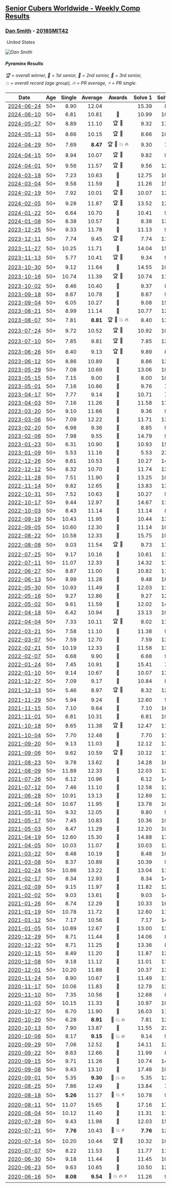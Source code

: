 <style>table {white-space: nowrap;}</style>
<link rel="stylesheet" type="text/css" href="/scw-comp/css/flags.css" />

## [Senior Cubers Worldwide - Weekly Comp Results](/scw-comp/results/)
### [Dan Smith](README.md) - [2018SMIT42](https://www.worldcubeassociation.org/persons/2018SMIT42?event=pyram)

<i class="flag flag-US" />&nbsp;United States

![Dan Smith](1678150280.jpg)

#### Pyraminx Results

<span style="white-space: nowrap;">🏆 = overall winner</span>, <span style="white-space: nowrap;">🥇 = 1st senior</span>, <span style="white-space: nowrap;">🥈 = 2nd senior</span>, <span style="white-space: nowrap;">🥉 = 3rd senior</span>, <span style="white-space: nowrap;">💥 = overall record (age group)</span>, <span style="white-space: nowrap;">🔥 = PR average</span>, <span style="white-space: nowrap;">⚡ = PR single</span>.

| Date | Age | Single | Average | Awards | Solve 1 | Solve 2 | Solve 3 | Solve 4 | Solve 5 | Video |
| :--: | :--: | --: | --: | :--: | --: | --: | --: | --: | --: | :-- |
| [2024-06-24](../../results/2024-06-24/pyram.md) | 50+ | 8.90 | 12.04 |  | 15.39 | 8.90 | 16.15 | 10.84 | 9.88 | [Desktop](https://www.facebook.com/events/1211259256891949/permalink/1214531649898043) / [Mobile](https://m.facebook.com/events/1211259256891949?view=permalink&id=1214531649898043) |
| [2024-06-10](../../results/2024-06-10/pyram.md) | 50+ | 6.81 | 10.81 | 🥈 | 10.99 | 10.25 | 6.81 | 11.18 | 12.34 | [Desktop](https://www.facebook.com/events/814120963986407/permalink/822129066518930) / [Mobile](https://m.facebook.com/events/814120963986407?view=permalink&id=822129066518930) |
| [2024-05-27](../../results/2024-05-27/pyram.md) | 50+ | 8.89 | 11.10 | 🏆 🥇 | 9.32 | 17.88 | 8.89 | 12.23 | 11.74 | [Desktop](https://www.facebook.com/events/421561340652176/permalink/427309356744041) / [Mobile](https://m.facebook.com/events/421561340652176?view=permalink&id=427309356744041) |
| [2024-05-13](../../results/2024-05-13/pyram.md) | 50+ | 8.66 | 10.15 | 🏆 🥇 | 8.66 | 10.11 | 17.10 | 8.72 | 11.63 | [Desktop](https://www.facebook.com/events/964772741968025/permalink/973360037775962) / [Mobile](https://m.facebook.com/events/964772741968025?view=permalink&id=973360037775962) |
| [2024-04-29](../../results/2024-04-29/pyram.md) | 50+ | 7.69 | **8.47** | 🏆 🥇 💥 🔥 | 9.30 | 7.69 | 8.19 | 7.93 | 11.95 | [Desktop](https://www.facebook.com/events/1658891934647799/permalink/1666229697247356) / [Mobile](https://m.facebook.com/events/1658891934647799?view=permalink&id=1666229697247356) |
| [2024-04-15](../../results/2024-04-15/pyram.md) | 50+ | 8.94 | 10.07 | 🏆 🥇 | 9.82 | 9.14 | 8.94 | 11.26 | 13.95 | [Desktop](https://www.facebook.com/events/752364543677924/permalink/757980359783009) / [Mobile](https://m.facebook.com/events/752364543677924?view=permalink&id=757980359783009) |
| [2024-04-01](../../results/2024-04-01/pyram.md) | 50+ | 9.56 | 11.57 | 🏆 🥇 | 9.56 | 12.03 | 11.68 | 16.81 | 11.01 | [Desktop](https://www.facebook.com/events/405769728858313/permalink/412380631530556) / [Mobile](https://m.facebook.com/events/405769728858313?view=permalink&id=412380631530556) |
| [2024-03-18](../../results/2024-03-18/pyram.md) | 50+ | 7.23 | 10.63 | 🥈 | 12.75 | 10.62 | 8.53 | 7.23 | 16.89 | [Desktop](https://www.facebook.com/events/424084876660275/permalink/431549552580474) / [Mobile](https://m.facebook.com/events/424084876660275?view=permalink&id=431549552580474) |
| [2024-03-04](../../results/2024-03-04/pyram.md) | 50+ | 9.58 | 11.59 | 🥈 | 11.26 | 15.13 | 9.58 | 11.36 | 12.15 | [Desktop](https://www.facebook.com/events/424128753424901/permalink/429246919579751) / [Mobile](https://m.facebook.com/events/424128753424901?view=permalink&id=429246919579751) |
| [2024-02-19](../../results/2024-02-19/pyram.md) | 50+ | 7.92 | 10.01 | 🏆 🥇 | 10.07 | 12.40 | 9.34 | 7.92 | 10.62 | [Desktop](https://www.facebook.com/events/754314473328390/permalink/759546932805144) / [Mobile](https://m.facebook.com/events/754314473328390?view=permalink&id=759546932805144) |
| [2024-02-05](../../results/2024-02-05/pyram.md) | 50+ | 9.28 | 11.87 | 🏆 🥇 | 13.52 | 12.92 | 9.28 | 12.08 | 10.62 | [Desktop](https://www.facebook.com/events/224940820608552/permalink/231426806626620) / [Mobile](https://m.facebook.com/events/224940820608552?view=permalink&id=231426806626620) |
| [2024-01-22](../../results/2024-01-22/pyram.md) | 50+ | 6.64 | 10.70 | 🥈 | 10.41 | 9.74 | 11.96 | 6.64 | 11.96 | [Desktop](https://www.facebook.com/events/919142036315696/permalink/926022958960937) / [Mobile](https://m.facebook.com/events/919142036315696?view=permalink&id=926022958960937) |
| [2024-01-08](../../results/2024-01-08/pyram.md) | 50+ | 8.38 | 10.57 | 🥈 | 8.38 | 13.26 | 9.21 | 9.23 | 19.91 | [Desktop](https://www.facebook.com/events/400079779140864/permalink/407095038439338) / [Mobile](https://m.facebook.com/events/400079779140864?view=permalink&id=407095038439338) |
| [2023-12-25](../../results/2023-12-25/pyram.md) | 50+ | 9.33 | 11.78 | 🥈 | 11.13 | 9.33 | 9.56 | 15.76 | 14.65 | [Desktop](https://www.facebook.com/events/737938394503175/permalink/744659417164406) / [Mobile](https://m.facebook.com/events/737938394503175?view=permalink&id=744659417164406) |
| [2023-12-11](../../results/2023-12-11/pyram.md) | 50+ | 7.74 | 9.45 | 🏆 🥇 | 7.74 | 11.73 | 9.21 | 9.45 | 9.68 | [Desktop](https://www.facebook.com/events/256225627472117/permalink/263780626716617) / [Mobile](https://m.facebook.com/events/256225627472117?view=permalink&id=263780626716617) |
| [2023-11-27](../../results/2023-11-27/pyram.md) | 50+ | 10.25 | 11.71 | 🥈 | 14.04 | 15.45 | 10.25 | 10.52 | 10.56 | [Desktop](https://www.facebook.com/events/872715707643227/permalink/879631953618269) / [Mobile](https://m.facebook.com/events/872715707643227?view=permalink&id=879631953618269) |
| [2023-11-13](../../results/2023-11-13/pyram.md) | 50+ | 5.77 | 10.41 | 🏆 🥇 | 9.34 | 9.48 | 12.40 | 14.26 | 5.77 | [Desktop](https://www.facebook.com/events/1003569957614479/permalink/1010598233578318) / [Mobile](https://m.facebook.com/events/1003569957614479?view=permalink&id=1010598233578318) |
| [2023-10-30](../../results/2023-10-30/pyram.md) | 50+ | 9.12 | 11.64 | 🥈 | 14.55 | 10.22 | 11.11 | 13.59 | 9.12 | [Desktop](https://www.facebook.com/events/690958203130039/permalink/695931902632669) / [Mobile](https://m.facebook.com/events/690958203130039?view=permalink&id=695931902632669) |
| [2023-10-16](../../results/2023-10-16/pyram.md) | 50+ | 10.74 | 11.39 | 🏆 🥇 | 10.74 | 11.99 | 11.02 | 12.76 | 11.17 | [Desktop](https://www.facebook.com/events/1393317244902153/permalink/1401183040782240) / [Mobile](https://m.facebook.com/events/1393317244902153?view=permalink&id=1401183040782240) |
| [2023-10-02](../../results/2023-10-02/pyram.md) | 50+ | 8.46 | 10.40 | 🥈 | 9.37 | 8.73 | 13.09 | 8.46 | 15.74 | [Desktop](https://www.facebook.com/events/1174919303425786/permalink/1180842886166761) / [Mobile](https://m.facebook.com/events/1174919303425786?view=permalink&id=1180842886166761) |
| [2023-09-18](../../results/2023-09-18/pyram.md) | 50+ | 8.67 | 10.78 | 🥈 | 8.67 | 9.56 | 12.39 | 14.90 | 10.38 | [Desktop](https://www.facebook.com/events/1513433686174189/permalink/1521014138749477) / [Mobile](https://m.facebook.com/events/1513433686174189?view=permalink&id=1521014138749477) |
| [2023-09-04](../../results/2023-09-04/pyram.md) | 50+ | 6.05 | 10.27 | 🥈 | 9.08 | 15.34 | 11.62 | 10.12 | 6.05 | [Desktop](https://www.facebook.com/events/2641073766048109/permalink/2651094098379409) / [Mobile](https://m.facebook.com/events/2641073766048109?view=permalink&id=2651094098379409) |
| [2023-08-21](../../results/2023-08-21/pyram.md) | 50+ | 8.99 | 11.14 | 🥈 | 10.77 | 12.02 | 8.99 | 15.11 | 10.64 | [Desktop](https://www.facebook.com/events/1221531751824966/permalink/1227474874563987) / [Mobile](https://m.facebook.com/events/1221531751824966?view=permalink&id=1227474874563987) |
| [2023-08-07](../../results/2023-08-07/pyram.md) | 50+ | 7.81 | **8.81** | 🏆 🥇 💥 🔥 | 8.40 | 13.73 | 7.81 | 9.63 | 8.39 | [Desktop](https://www.facebook.com/events/666756165039562/permalink/672531037795408) / [Mobile](https://m.facebook.com/events/666756165039562?view=permalink&id=672531037795408) |
| [2023-07-24](../../results/2023-07-24/pyram.md) | 50+ | 9.72 | 10.52 | 🏆 🥇 | 10.92 | 10.18 | 9.72 | 11.59 | 10.45 | [Desktop](https://www.facebook.com/events/806030584473421/permalink/810636054012874) / [Mobile](https://m.facebook.com/events/806030584473421?view=permalink&id=810636054012874) |
| [2023-07-10](../../results/2023-07-10/pyram.md) | 50+ | 7.85 | 9.81 | 🏆 🥇 | 7.85 | 12.64 | 9.16 | 10.57 | 9.71 | [Desktop](https://www.facebook.com/events/290406996735190/permalink/295277536248136) / [Mobile](https://m.facebook.com/events/290406996735190?view=permalink&id=295277536248136) |
| [2023-06-26](../../results/2023-06-26/pyram.md) | 50+ | 8.40 | 9.13 | 🏆 🥇 | 9.89 | 8.96 | 8.40 | 9.75 | 8.67 | [Desktop](https://www.facebook.com/events/310574547970581/permalink/318634790497890) / [Mobile](https://m.facebook.com/events/310574547970581?view=permalink&id=318634790497890) |
| [2023-06-12](../../results/2023-06-12/pyram.md) | 50+ | 8.86 | 10.89 | 🥈 | 8.86 | 13.99 | 9.84 | 10.74 | 12.09 | [Desktop](https://www.facebook.com/events/252304080823510/permalink/260273926693192) / [Mobile](https://m.facebook.com/events/252304080823510?view=permalink&id=260273926693192) |
| [2023-05-29](../../results/2023-05-29/pyram.md) | 50+ | 7.08 | 10.69 | 🥇 | 13.06 | 10.05 | 7.08 | 8.95 | 14.91 | [Desktop](https://www.facebook.com/events/3552780501633678/permalink/3562219254023136) / [Mobile](https://m.facebook.com/events/3552780501633678?view=permalink&id=3562219254023136) |
| [2023-05-15](../../results/2023-05-15/pyram.md) | 50+ | 7.15 | 9.00 | 🥇 | 8.00 | 10.59 | 7.15 | 8.42 | 14.08 | [Desktop](https://www.facebook.com/events/128088546941599/permalink/137205386029915) / [Mobile](https://m.facebook.com/events/128088546941599?view=permalink&id=137205386029915) |
| [2023-05-01](../../results/2023-05-01/pyram.md) | 50+ | 7.16 | 10.86 | 🥇 | 9.76 | 7.16 | 11.14 | 12.81 | 11.69 | [Desktop](https://www.facebook.com/events/1407988503335303/permalink/1416296525837834) / [Mobile](https://m.facebook.com/events/1407988503335303?view=permalink&id=1416296525837834) |
| [2023-04-17](../../results/2023-04-17/pyram.md) | 50+ | 7.77 | 9.14 | 🥇 | 10.71 | 7.77 | 13.96 | 8.46 | 8.25 | [Desktop](https://www.facebook.com/events/238970528738328/permalink/242922858343095) / [Mobile](https://m.facebook.com/events/238970528738328?view=permalink&id=242922858343095) |
| [2023-04-03](../../results/2023-04-03/pyram.md) | 50+ | 7.16 | 11.26 | 🥇 | 11.58 | 11.23 | 14.20 | 7.16 | 10.96 | [Desktop](https://www.facebook.com/events/610841793891609/permalink/616013160041139) / [Mobile](https://m.facebook.com/events/610841793891609?view=permalink&id=616013160041139) |
| [2023-03-20](../../results/2023-03-20/pyram.md) | 50+ | 9.10 | 11.66 | 🥇 | 9.36 | 9.10 | 13.41 | 15.48 | 12.22 | [Desktop](https://www.facebook.com/events/171663595723883/permalink/178184285071814) / [Mobile](https://m.facebook.com/events/171663595723883?view=permalink&id=178184285071814) |
| [2023-03-06](../../results/2023-03-06/pyram.md) | 50+ | 7.09 | 12.22 | 🥈 | 11.71 | 13.44 | 7.09 | 11.50 | 14.90 | [Desktop](https://www.facebook.com/events/520428456921801/permalink/524769339821046) / [Mobile](https://m.facebook.com/events/520428456921801?view=permalink&id=524769339821046) |
| [2023-02-20](../../results/2023-02-20/pyram.md) | 50+ | 6.98 | 9.36 | 🥇 | 8.85 | 9.82 | 6.98 | 9.40 | 12.68 | [Desktop](https://www.facebook.com/events/902902514362571/permalink/908352823817540) / [Mobile](https://m.facebook.com/events/902902514362571?view=permalink&id=908352823817540) |
| [2023-02-06](../../results/2023-02-06/pyram.md) | 50+ | 7.98 | 9.55 | 🥇 | 14.79 | 9.64 | 9.36 | 9.66 | 7.98 | [Desktop](https://www.facebook.com/events/727168602388677/permalink/734152701690267) / [Mobile](https://m.facebook.com/events/727168602388677?view=permalink&id=734152701690267) |
| [2023-01-23](../../results/2023-01-23/pyram.md) | 50+ | 6.31 | 10.90 | 🥈 | 10.93 | 15.68 | 10.99 | 10.77 | 6.31 | [Desktop](https://www.facebook.com/events/1297068784473295/permalink/1305711786942328) / [Mobile](https://m.facebook.com/events/1297068784473295?view=permalink&id=1305711786942328) |
| [2023-01-09](../../results/2023-01-09/pyram.md) | 50+ | 5.53 | 11.16 | 🥇 | 5.53 | 23.52 | 9.88 | 12.00 | 11.61 | [Desktop](https://www.facebook.com/events/3345232965716031/permalink/3350253561880638) / [Mobile](https://m.facebook.com/events/3345232965716031?view=permalink&id=3350253561880638) |
| [2022-12-26](../../results/2022-12-26/pyram.md) | 50+ | 8.61 | 10.53 | 🥇 | 10.27 | 14.13 | 10.82 | 10.50 | 8.61 | [Desktop](https://www.facebook.com/events/1093949927944727/permalink/1101977133808673) / [Mobile](https://m.facebook.com/events/1093949927944727?view=permalink&id=1101977133808673) |
| [2022-12-12](../../results/2022-12-12/pyram.md) | 50+ | 8.32 | 10.70 | 🥇 | 11.74 | 12.06 | 8.85 | 11.51 | 8.32 | [Desktop](https://www.facebook.com/events/663641112081341/permalink/674151917696927) / [Mobile](https://m.facebook.com/events/663641112081341?view=permalink&id=674151917696927) |
| [2022-11-28](../../results/2022-11-28/pyram.md) | 50+ | 7.51 | 11.90 | 🥇 | 13.25 | 10.96 | 12.85 | 11.89 | 7.51 | [Desktop](https://www.facebook.com/events/1804728823229042/permalink/1815547062147218) / [Mobile](https://m.facebook.com/events/1804728823229042?view=permalink&id=1815547062147218) |
| [2022-11-14](../../results/2022-11-14/pyram.md) | 50+ | 9.82 | 12.65 | 🥇 | 13.83 | 13.07 | 9.82 | 14.74 | 11.04 | [Desktop](https://www.facebook.com/events/843784600089254/permalink/862140251587022) / [Mobile](https://m.facebook.com/events/843784600089254?view=permalink&id=862140251587022) |
| [2022-10-31](../../results/2022-10-31/pyram.md) | 50+ | 7.52 | 10.63 | 🥇 | 10.27 | 9.93 | 11.68 | 7.52 | 17.44 | [Desktop](https://www.facebook.com/events/843784600089254/permalink/847280416406339) / [Mobile](https://m.facebook.com/events/843784600089254?view=permalink&id=847280416406339) |
| [2022-10-17](../../results/2022-10-17/pyram.md) | 50+ | 9.44 | 12.97 | 🥈 | 14.67 | 11.44 | 14.15 | 9.44 | 13.32 | [Desktop](https://www.facebook.com/events/1085515762098391/permalink/1093759391274028) / [Mobile](https://m.facebook.com/events/1085515762098391?view=permalink&id=1093759391274028) |
| [2022-10-03](../../results/2022-10-03/pyram.md) | 50+ | 8.43 | 11.14 | 🥇 | 11.14 | 8.43 | 14.98 | 9.85 | 12.44 | [Desktop](https://www.facebook.com/events/622543946125717/permalink/643725344007577) / [Mobile](https://m.facebook.com/events/622543946125717?view=permalink&id=643725344007577) |
| [2022-09-19](../../results/2022-09-19/pyram.md) | 50+ | 10.43 | 11.95 | 🥇 | 10.44 | 13.59 | 13.50 | 10.43 | 11.91 | [Desktop](https://www.facebook.com/events/622543946125717/permalink/627750292271749) / [Mobile](https://m.facebook.com/events/622543946125717?view=permalink&id=627750292271749) |
| [2022-09-05](../../results/2022-09-05/pyram.md) | 50+ | 10.60 | 12.30 | 🥇 | 11.14 | 10.60 | 15.28 | 11.99 | 13.77 | [Desktop](https://www.facebook.com/events/476554570981315/permalink/486939189942853) / [Mobile](https://m.facebook.com/events/476554570981315?view=permalink&id=486939189942853) |
| [2022-08-22](../../results/2022-08-22/pyram.md) | 50+ | 10.58 | 12.33 | 🥇 | 15.75 | 10.58 | 12.76 | 12.48 | 11.74 | [Desktop](https://www.facebook.com/events/476554570981315/permalink/483445146958924) / [Mobile](https://m.facebook.com/events/476554570981315?view=permalink&id=483445146958924) |
| [2022-08-08](../../results/2022-08-08/pyram.md) | 50+ | 9.03 | 11.54 | 🏆 🥇 | 9.73 | 17.99 | 12.09 | 9.03 | 12.80 | [Desktop](https://www.facebook.com/events/1202320373645710/permalink/1204543590090055) / [Mobile](https://m.facebook.com/events/1202320373645710?view=permalink&id=1204543590090055) |
| [2022-07-25](../../results/2022-07-25/pyram.md) | 50+ | 9.17 | 10.16 | 🥇 | 10.61 | 11.05 | 9.73 | 10.15 | 9.17 | [Desktop](https://www.facebook.com/events/587016656266234/permalink/594322492202317) / [Mobile](https://m.facebook.com/events/587016656266234?view=permalink&id=594322492202317) |
| [2022-07-11](../../results/2022-07-11/pyram.md) | 50+ | 11.07 | 12.33 | 🥈 | 14.32 | 11.07 | 13.37 | 11.31 | 12.31 | [Desktop](https://www.facebook.com/events/1077792383124606/permalink/1086758255561352) / [Mobile](https://m.facebook.com/events/1077792383124606?view=permalink&id=1086758255561352) |
| [2022-06-27](../../results/2022-06-27/pyram.md) | 50+ | 8.87 | 11.00 | 🥇 | 10.82 | 11.12 | 21.96 | 11.06 | 8.87 | [Desktop](https://www.facebook.com/events/3239186643032731/permalink/3249715401979855) / [Mobile](https://m.facebook.com/events/3239186643032731?view=permalink&id=3249715401979855) |
| [2022-06-13](../../results/2022-06-13/pyram.md) | 50+ | 8.99 | 11.28 | 🥇 | 9.48 | 18.83 | 12.84 | 8.99 | 11.51 | [Desktop](https://www.facebook.com/events/1002774037090769/permalink/1010075526360620) / [Mobile](https://m.facebook.com/events/1002774037090769?view=permalink&id=1010075526360620) |
| [2022-05-30](../../results/2022-05-30/pyram.md) | 50+ | 10.93 | 11.49 | 🥇 | 12.03 | 11.02 | 10.93 | 11.41 | 15.09 | [Desktop](https://www.facebook.com/events/484172023479011/permalink/492589625970584) / [Mobile](https://m.facebook.com/events/484172023479011?view=permalink&id=492589625970584) |
| [2022-05-16](../../results/2022-05-16/pyram.md) | 50+ | 9.27 | 12.86 | 🥇 | 9.27 | 12.85 | 12.29 | 22.73 | 13.43 | [Desktop](https://www.facebook.com/events/1452905775152133/permalink/1462546574188053) / [Mobile](https://m.facebook.com/events/1452905775152133?view=permalink&id=1462546574188053) |
| [2022-05-02](../../results/2022-05-02/pyram.md) | 50+ | 9.61 | 11.59 | 🥉 | 12.02 | 14.37 | 9.61 | 11.15 | 11.61 | [Desktop](https://www.facebook.com/events/3199116787026413/permalink/3208719639399461) / [Mobile](https://m.facebook.com/events/3199116787026413?view=permalink&id=3208719639399461) |
| [2022-04-18](../../results/2022-04-18/pyram.md) | 50+ | 6.42 | 10.94 | 🥈 | 13.13 | 10.47 | 15.88 | 9.22 | 6.42 | [Desktop](https://www.facebook.com/events/566110581332467/permalink/570053347604857) / [Mobile](https://m.facebook.com/events/566110581332467?view=permalink&id=570053347604857) |
| [2022-04-04](../../results/2022-04-04/pyram.md) | 50+ | 7.33 | 10.11 | 🏆 🥇 | 8.02 | 11.09 | 7.33 | 12.28 | 11.21 | [Desktop](https://www.facebook.com/events/1171138513621623/permalink/1179496442785830) / [Mobile](https://m.facebook.com/events/1171138513621623?view=permalink&id=1179496442785830) |
| [2022-03-21](../../results/2022-03-21/pyram.md) | 50+ | 7.58 | 11.10 | 🥈 | 11.38 | 9.77 | 16.32 | 7.58 | 12.15 | [Desktop](https://www.facebook.com/events/525463282272711/permalink/534504681368571) / [Mobile](https://m.facebook.com/events/525463282272711?view=permalink&id=534504681368571) |
| [2022-03-07](../../results/2022-03-07/pyram.md) | 50+ | 7.59 | 12.70 | 🥈 | 7.59 | 13.80 | 15.72 | 8.58 | 17.32 | [Desktop](https://www.facebook.com/events/492851219083428/permalink/501684788200071) / [Mobile](https://m.facebook.com/events/492851219083428?view=permalink&id=501684788200071) |
| [2022-02-21](../../results/2022-02-21/pyram.md) | 50+ | 10.19 | 12.33 | 🥈 | 11.58 | 13.19 | 17.34 | 12.21 | 10.19 | [Desktop](https://www.facebook.com/events/283377510532834/permalink/291635089707076) / [Mobile](https://m.facebook.com/events/283377510532834?view=permalink&id=291635089707076) |
| [2022-02-07](../../results/2022-02-07/pyram.md) | 50+ | 6.68 | 9.90 | 🥇 | 6.68 | 9.04 | 12.10 | 10.12 | 10.53 | [Desktop](https://www.facebook.com/events/245500131085725/permalink/254496173519454) / [Mobile](https://m.facebook.com/events/245500131085725?view=permalink&id=254496173519454) |
| [2022-01-24](../../results/2022-01-24/pyram.md) | 50+ | 7.45 | 10.91 | 🥇 | 15.41 | 7.45 | 11.12 | 12.87 | 8.75 | [Desktop](https://www.facebook.com/events/317247483509647/permalink/321042186463510) / [Mobile](https://m.facebook.com/events/317247483509647?view=permalink&id=321042186463510) |
| [2022-01-10](../../results/2022-01-10/pyram.md) | 50+ | 9.14 | 10.67 | 🥇 | 10.07 | 13.76 | 9.92 | 12.02 | 9.14 | [Desktop](https://www.facebook.com/events/1071902263370982/permalink/1079911655903376) / [Mobile](https://m.facebook.com/events/1071902263370982?view=permalink&id=1079911655903376) |
| [2021-12-27](../../results/2021-12-27/pyram.md) | 50+ | 7.09 | 9.17 | 🥇 | 10.84 | 8.49 | 14.71 | 7.09 | 8.18 | [Desktop](https://www.facebook.com/events/1083505512394794/permalink/1091937878218224) / [Mobile](https://m.facebook.com/events/1083505512394794?view=permalink&id=1091937878218224) |
| [2021-12-13](../../results/2021-12-13/pyram.md) | 50+ | 5.46 | 8.97 | 🏆 🥇 | 8.32 | 12.94 | 10.73 | 7.85 | 5.46 | [Desktop](https://www.facebook.com/events/630404078099901/permalink/634510847689224) / [Mobile](https://m.facebook.com/events/630404078099901?view=permalink&id=634510847689224) |
| [2021-11-29](../../results/2021-11-29/pyram.md) | 50+ | 5.94 | 9.24 | 🥇 | 12.60 | 5.94 | 9.18 | 8.57 | 9.96 | [Desktop](https://www.facebook.com/events/1226219924873960/permalink/1235123687316917) / [Mobile](https://m.facebook.com/events/1226219924873960?view=permalink&id=1235123687316917) |
| [2021-11-15](../../results/2021-11-15/pyram.md) | 50+ | 7.10 | 9.64 | 🥇 | 7.10 | 16.56 | 8.61 | 10.27 | 10.04 | [Desktop](https://www.facebook.com/events/914365772539993/permalink/921515558491681) / [Mobile](https://m.facebook.com/events/914365772539993?view=permalink&id=921515558491681) |
| [2021-11-01](../../results/2021-11-01/pyram.md) | 50+ | 6.81 | 10.31 | 🥇 | 6.81 | 10.38 | 11.88 | 12.33 | 8.68 | [Desktop](https://www.facebook.com/events/337902458133818/permalink/346776587246405) / [Mobile](https://m.facebook.com/events/337902458133818?view=permalink&id=346776587246405) |
| [2021-10-18](../../results/2021-10-18/pyram.md) | 50+ | 8.65 | 11.38 | 🏆 🥇 | 12.47 | 11.01 | 10.67 | 13.54 | 8.65 | [Desktop](https://www.facebook.com/events/625257752191369/permalink/633695021347642) / [Mobile](https://m.facebook.com/events/625257752191369?view=permalink&id=633695021347642) |
| [2021-10-04](../../results/2021-10-04/pyram.md) | 50+ | 7.70 | 12.48 | 🥈 | 7.70 | 11.79 | 12.77 | 12.88 | 14.40 | [Desktop](https://www.facebook.com/events/1205858816603137/permalink/1215165812339104) / [Mobile](https://m.facebook.com/events/1205858816603137?view=permalink&id=1215165812339104) |
| [2021-09-20](../../results/2021-09-20/pyram.md) | 50+ | 9.13 | 11.03 | 🥇 | 12.12 | 13.16 | 11.62 | 9.35 | 9.13 | [Desktop](https://www.facebook.com/events/374286267681717/permalink/381546660289011) / [Mobile](https://m.facebook.com/events/374286267681717?view=permalink&id=381546660289011) |
| [2021-09-06](../../results/2021-09-06/pyram.md) | 50+ | 9.62 | 10.59 | 🏆 🥇 | 10.12 | 11.24 | 13.39 | 9.62 | 10.42 | [Desktop](https://www.facebook.com/events/369922348122346/permalink/379443227170258) / [Mobile](https://m.facebook.com/events/369922348122346?view=permalink&id=379443227170258) |
| [2021-08-23](../../results/2021-08-23/pyram.md) | 50+ | 9.78 | 13.62 | 🥈 | 14.28 | 16.47 | 14.73 | 11.84 | 9.78 | [Desktop](https://www.facebook.com/events/540950593849891/permalink/550095086268775) / [Mobile](https://m.facebook.com/events/540950593849891?view=permalink&id=550095086268775) |
| [2021-08-09](../../results/2021-08-09/pyram.md) | 50+ | 11.88 | 12.33 | 🥈 | 12.03 | 12.07 | 11.88 | 13.05 | 12.90 | [Desktop](https://www.facebook.com/events/342027504219422/permalink/350565823365590) / [Mobile](https://m.facebook.com/events/342027504219422?view=permalink&id=350565823365590) |
| [2021-07-26](../../results/2021-07-26/pyram.md) | 50+ | 6.12 | 10.96 | 🥈 | 6.12 | 14.29 | 9.51 | 14.36 | 9.09 | [Desktop](https://www.facebook.com/events/5895704557137692/permalink/5965845043456976) / [Mobile](https://m.facebook.com/events/5895704557137692?view=permalink&id=5965845043456976) |
| [2021-07-12](../../results/2021-07-12/pyram.md) | 50+ | 7.46 | 11.10 | 🥈 | 12.58 | 12.12 | 10.57 | 7.46 | 10.60 | [Desktop](https://www.facebook.com/events/853178815336395/permalink/861836111137332) / [Mobile](https://m.facebook.com/events/853178815336395?view=permalink&id=861836111137332) |
| [2021-06-28](../../results/2021-06-28/pyram.md) | 50+ | 10.91 | 13.13 | 🥈 | 12.89 | 12.26 | 10.91 | 14.25 | 18.24 | [Desktop](https://www.facebook.com/events/2032757193542617/permalink/2043750595776610) / [Mobile](https://m.facebook.com/events/2032757193542617?view=permalink&id=2043750595776610) |
| [2021-06-14](../../results/2021-06-14/pyram.md) | 50+ | 10.67 | 11.95 | 🥈 | 13.78 | 10.67 | 15.61 | 10.70 | 11.36 | [Desktop](https://www.facebook.com/events/154757253369245/permalink/164749325703371) / [Mobile](https://m.facebook.com/events/154757253369245?view=permalink&id=164749325703371) |
| [2021-05-31](../../results/2021-05-31/pyram.md) | 50+ | 9.32 | 12.05 | 🥈 | 9.80 | 9.32 | 11.91 | 14.44 | 30.96 | [Desktop](https://www.facebook.com/events/4232725036784843/permalink/4272127649511248) / [Mobile](https://m.facebook.com/events/4232725036784843?view=permalink&id=4272127649511248) |
| [2021-05-17](../../results/2021-05-17/pyram.md) | 50+ | 7.45 | 10.83 | 🥈 | 10.36 | 10.85 | 7.45 | 11.68 | 11.29 | [Desktop](https://www.facebook.com/events/200054195285035/permalink/208463651110756) / [Mobile](https://m.facebook.com/events/200054195285035?view=permalink&id=208463651110756) |
| [2021-05-03](../../results/2021-05-03/pyram.md) | 50+ | 8.47 | 11.29 | 🥈 | 12.20 | 10.47 | 8.47 | 14.09 | 11.21 | [Desktop](https://www.facebook.com/events/1091923434665777/permalink/1100699580454829) / [Mobile](https://m.facebook.com/events/1091923434665777?view=permalink&id=1100699580454829) |
| [2021-04-19](../../results/2021-04-19/pyram.md) | 50+ | 12.60 | 15.30 | 🥉 | 14.88 | 17.17 | 12.60 | 18.87 | 13.85 | [Desktop](https://www.facebook.com/events/455121419077355/permalink/462998088289688) / [Mobile](https://m.facebook.com/events/455121419077355?view=permalink&id=462998088289688) |
| [2021-04-05](../../results/2021-04-05/pyram.md) | 50+ | 10.03 | 11.07 | 🥇 | 10.03 | 12.09 | 11.05 | 13.52 | 10.08 | [Desktop](https://www.facebook.com/events/469300370885865/permalink/476831766799392) / [Mobile](https://m.facebook.com/events/469300370885865?view=permalink&id=476831766799392) |
| [2021-03-22](../../results/2021-03-22/pyram.md) | 50+ | 8.48 | 10.19 | 🥇 | 8.48 | 10.96 | 10.54 | 13.32 | 9.07 | [Desktop](https://www.facebook.com/events/893368394782856/permalink/901971367255892) / [Mobile](https://m.facebook.com/events/893368394782856?view=permalink&id=901971367255892) |
| [2021-03-08](../../results/2021-03-08/pyram.md) | 50+ | 8.37 | 10.89 | 🥈 | 10.39 | 9.85 | 19.22 | 8.37 | 12.42 | [Desktop](https://www.facebook.com/events/430030294875923/permalink/437450004133952) / [Mobile](https://m.facebook.com/events/430030294875923?view=permalink&id=437450004133952) |
| [2021-02-24](../../results/2021-02-24/pyram.md) | 50+ | 10.86 | 13.22 | 🥈 | 13.04 | 11.62 | 15.00 | 16.15 | 10.86 | [Desktop](https://www.facebook.com/events/699856724029067/permalink/706336973381042) / [Mobile](https://m.facebook.com/events/699856724029067?view=permalink&id=706336973381042) |
| [2021-02-17](../../results/2021-02-17/pyram.md) | 50+ | 8.34 | 12.93 | 🥉 | 8.34 | 14.00 | 14.76 | 12.01 | 12.78 | [Desktop](https://www.facebook.com/events/1168738433581570/permalink/1172013676587379) / [Mobile](https://m.facebook.com/events/1168738433581570?view=permalink&id=1172013676587379) |
| [2021-02-09](../../results/2021-02-09/pyram.md) | 50+ | 9.15 | 11.97 | 🥈 | 11.82 | 12.36 | 9.15 | 12.82 | 11.73 | [Desktop](https://www.facebook.com/events/466529388059949/permalink/470507290995492) / [Mobile](https://m.facebook.com/events/466529388059949?view=permalink&id=470507290995492) |
| [2021-02-02](../../results/2021-02-02/pyram.md) | 50+ | 9.03 | 13.61 | 🥉 | 9.03 | 14.67 | 14.21 | 11.94 | 17.68 | [Desktop](https://www.facebook.com/events/706077650319450/permalink/709265663333982) / [Mobile](https://m.facebook.com/events/706077650319450?view=permalink&id=709265663333982) |
| [2021-01-26](../../results/2021-01-26/pyram.md) | 50+ | 8.74 | 12.29 | 🥈 | 10.33 | 16.64 | 12.88 | 13.66 | 8.74 | [Desktop](https://www.facebook.com/events/1092517657841225/permalink/1096397324119925) / [Mobile](https://m.facebook.com/events/1092517657841225?view=permalink&id=1096397324119925) |
| [2021-01-19](../../results/2021-01-19/pyram.md) | 50+ | 10.78 | 11.72 | 🥈 | 12.60 | 11.73 | 10.78 | 10.84 | 18.26 | [Desktop](https://www.facebook.com/events/4019154624783622/permalink/4034197993279285) / [Mobile](https://m.facebook.com/events/4019154624783622?view=permalink&id=4034197993279285) |
| [2021-01-12](../../results/2021-01-12/pyram.md) | 50+ | 7.17 | 10.56 | 🥈 | 7.17 | 14.23 | 10.85 | 8.56 | 12.26 | [Desktop](https://www.facebook.com/events/769013407298654/permalink/772707653595896) / [Mobile](https://m.facebook.com/events/769013407298654?view=permalink&id=772707653595896) |
| [2021-01-05](../../results/2021-01-05/pyram.md) | 50+ | 10.89 | 12.67 | 🥈 | 13.00 | 13.36 | 11.96 | 10.89 | 13.05 | [Desktop](https://www.facebook.com/events/430051568136756/permalink/434390421036204) / [Mobile](https://m.facebook.com/events/430051568136756?view=permalink&id=434390421036204) |
| [2020-12-29](../../results/2020-12-29/pyram.md) | 50+ | 8.71 | 11.44 | 🥈 | 14.06 | 8.71 | 18.14 | 10.11 | 10.16 | [Desktop](https://www.facebook.com/events/386974942389757/permalink/389954205425164) / [Mobile](https://m.facebook.com/events/386974942389757?view=permalink&id=389954205425164) |
| [2020-12-22](../../results/2020-12-22/pyram.md) | 50+ | 8.71 | 11.25 | 🥈 | 13.36 | 8.71 | 10.46 | 14.02 | 9.92 | [Desktop](https://www.facebook.com/events/758481858355136/permalink/762665831270072) / [Mobile](https://m.facebook.com/events/758481858355136?view=permalink&id=762665831270072) |
| [2020-12-15](../../results/2020-12-15/pyram.md) | 50+ | 8.49 | 11.20 | 🥈 | 11.87 | 12.03 | 8.49 | 15.58 | 9.71 | [Desktop](https://www.facebook.com/events/440319056977468/permalink/444136416595732) / [Mobile](https://m.facebook.com/events/440319056977468?view=permalink&id=444136416595732) |
| [2020-12-08](../../results/2020-12-08/pyram.md) | 50+ | 9.18 | 11.12 | 🥈 | 11.01 | 11.08 | 9.18 | 11.28 | 15.09 | [Desktop](https://www.facebook.com/events/728219131442079/permalink/732501551013837) / [Mobile](https://m.facebook.com/events/728219131442079?view=permalink&id=732501551013837) |
| [2020-12-01](../../results/2020-12-01/pyram.md) | 50+ | 10.20 | 11.88 | 🥈 | 10.37 | 13.96 | 10.20 | 12.63 | 12.65 | [Desktop](https://www.facebook.com/events/714027339539738/permalink/718281479114324) / [Mobile](https://m.facebook.com/events/714027339539738?view=permalink&id=718281479114324) |
| [2020-11-24](../../results/2020-11-24/pyram.md) | 50+ | 8.90 | 10.67 | 🥈 | 11.49 | 11.48 | 8.90 | 9.03 | 14.28 | [Desktop](https://www.facebook.com/events/422848532078775/permalink/427033938326901) / [Mobile](https://m.facebook.com/events/422848532078775?view=permalink&id=427033938326901) |
| [2020-11-17](../../results/2020-11-17/pyram.md) | 50+ | 10.06 | 11.83 | 🥈 | 12.78 | 12.00 | 14.81 | 10.06 | 10.71 | [Desktop](https://www.facebook.com/events/2044447579025647/permalink/2050561435080928) / [Mobile](https://m.facebook.com/events/2044447579025647?view=permalink&id=2050561435080928) |
| [2020-11-10](../../results/2020-11-10/pyram.md) | 50+ | 7.35 | 10.56 | 🥈 | 12.68 | 8.47 | 7.35 | 11.65 | 11.57 | [Desktop](https://www.facebook.com/events/758374458225984/permalink/763972280999535) / [Mobile](https://m.facebook.com/events/758374458225984?view=permalink&id=763972280999535) |
| [2020-11-03](../../results/2020-11-03/pyram.md) | 50+ | 10.15 | 11.33 | 🥈 | 10.97 | 10.15 | 12.07 | 11.87 | 11.15 | [Desktop](https://www.facebook.com/events/406412140373592/permalink/411945116486961) / [Mobile](https://m.facebook.com/events/406412140373592?view=permalink&id=411945116486961) |
| [2020-10-27](../../results/2020-10-27/pyram.md) | 50+ | 6.70 | 11.90 | 🥈 | 16.03 | 11.95 | 13.34 | 10.40 | 6.70 | [Desktop](https://www.facebook.com/events/3728096903891317/permalink/3748086008559073) / [Mobile](https://m.facebook.com/events/3728096903891317?view=permalink&id=3748086008559073) |
| [2020-10-20](../../results/2020-10-20/pyram.md) | 50+ | 6.28 | **8.91** | 🥈 💥 🔥 | 7.81 | 12.53 | 6.28 | 9.18 | 9.73 | [Desktop](https://www.facebook.com/events/3475733505840328/permalink/3494636780616667) / [Mobile](https://m.facebook.com/events/3475733505840328?view=permalink&id=3494636780616667) |
| [2020-10-13](../../results/2020-10-13/pyram.md) | 50+ | 7.90 | 13.87 | 🥈 | 11.55 | 22.93 | 9.75 | 7.90 | 20.31 | [Desktop](https://www.facebook.com/events/718285385437639/permalink/722791974986980) / [Mobile](https://m.facebook.com/events/718285385437639?view=permalink&id=722791974986980) |
| [2020-10-06](../../results/2020-10-06/pyram.md) | 50+ | 8.17 | **9.15** | 🥈 💥 🔥 | 9.14 | 9.52 | 8.79 | 12.44 | 8.17 | [Desktop](https://www.facebook.com/events/365989921479949/permalink/371466237598984) / [Mobile](https://m.facebook.com/events/365989921479949?view=permalink&id=371466237598984) |
| [2020-09-29](../../results/2020-09-29/pyram.md) | 50+ | 7.06 | 12.52 | 🥈 | 14.11 | 12.61 | 7.06 | 10.83 | 17.27 | [Desktop](https://www.facebook.com/events/318437286122261/permalink/322898875676102) / [Mobile](https://m.facebook.com/events/318437286122261?view=permalink&id=322898875676102) |
| [2020-09-22](../../results/2020-09-22/pyram.md) | 50+ | 8.63 | 12.66 | 🥈 | 11.99 | 8.63 | 13.59 | 17.07 | 12.39 | [Desktop](https://www.facebook.com/events/361626694990606/permalink/365430787943530) / [Mobile](https://m.facebook.com/events/361626694990606?view=permalink&id=365430787943530) |
| [2020-09-15](../../results/2020-09-15/pyram.md) | 50+ | 9.71 | 11.26 | 🥈 | 10.74 | 14.40 | 11.91 | 11.13 | 9.71 | [Desktop](https://www.facebook.com/events/681386202727964/permalink/686868562179728) / [Mobile](https://m.facebook.com/events/681386202727964?view=permalink&id=686868562179728) |
| [2020-09-08](../../results/2020-09-08/pyram.md) | 50+ | 9.43 | 13.10 | 🥈 | 17.48 | 10.48 | 9.43 | 13.80 | 15.01 | [Desktop](https://www.facebook.com/events/1438001453064843/permalink/1444215335776788) / [Mobile](https://m.facebook.com/events/1438001453064843?view=permalink&id=1444215335776788) |
| [2020-09-01](../../results/2020-09-01/pyram.md) | 50+ | 5.35 | **9.30** | 🥈 💥 🔥 | 5.35 | 12.76 | 18.93 | 8.49 | 6.64 | [Desktop](https://www.facebook.com/events/2626236590959927/permalink/2632208103696109) / [Mobile](https://m.facebook.com/events/2626236590959927?view=permalink&id=2632208103696109) |
| [2020-08-25](../../results/2020-08-25/pyram.md) | 50+ | 7.86 | 12.49 | 🥇 | 13.84 | 7.86 | 14.47 | 12.07 | 11.56 | [Desktop](https://www.facebook.com/events/335350317875490/permalink/340267664050422) / [Mobile](https://m.facebook.com/events/335350317875490?view=permalink&id=340267664050422) |
| [2020-08-18](../../results/2020-08-18/pyram.md) | 50+ | **5.26** | 11.27 | 🥈 💥 ⚡ | 10.78 | 9.75 | 13.29 | **5.26** | 18.11 | [Desktop](https://www.facebook.com/events/940960439648894/permalink/948441025567502) / [Mobile](https://m.facebook.com/events/940960439648894?view=permalink&id=948441025567502) |
| [2020-08-11](../../results/2020-08-11/pyram.md) | 50+ | 11.07 | 15.65 | 🥈 | 17.16 | 17.02 | 12.78 | 18.32 | 11.07 | [Desktop](https://www.facebook.com/events/354677798881328/permalink/359158888433219) / [Mobile](https://m.facebook.com/events/354677798881328?view=permalink&id=359158888433219) |
| [2020-08-04](../../results/2020-08-04/pyram.md) | 50+ | 10.12 | 11.40 | 🥉 | 11.31 | 11.62 | 13.80 | 10.12 | 11.26 | [Desktop](https://www.facebook.com/events/1546469592197852/permalink/1551920904986054) / [Mobile](https://m.facebook.com/events/1546469592197852?view=permalink&id=1551920904986054) |
| [2020-07-28](../../results/2020-07-28/pyram.md) | 50+ | 9.43 | 11.98 | 🥈 | 12.03 | 15.35 | 14.12 | 9.80 | 9.43 | [Desktop](https://www.facebook.com/events/610415706564720/permalink/615679659371658) / [Mobile](https://m.facebook.com/events/610415706564720?view=permalink&id=615679659371658) |
| [2020-07-21](../../results/2020-07-21/pyram.md) | 50+ | **7.76** | 10.43 | 🥈 💥 ⚡ | **7.76** | 12.93 | 11.80 | 9.61 | 9.89 | [Desktop](https://www.facebook.com/events/560843031255896/permalink/563956340944565) / [Mobile](https://m.facebook.com/events/560843031255896?view=permalink&id=563956340944565) |
| [2020-07-14](../../results/2020-07-14/pyram.md) | 50+ | 10.20 | 10.44 | 🏆 🥇 | 10.32 | 10.23 | 10.20 | 11.53 | 10.76 | [Desktop](https://www.facebook.com/events/413064016333950/permalink/416744259299259) / [Mobile](https://m.facebook.com/events/413064016333950?view=permalink&id=416744259299259) |
| [2020-07-07](../../results/2020-07-07/pyram.md) | 50+ | 8.22 | 11.53 | 🥈 | 11.77 | 11.60 | 11.87 | 8.22 | 11.21 | [Desktop](https://www.facebook.com/events/198255948253934/permalink/201763404569855) / [Mobile](https://m.facebook.com/events/198255948253934?view=permalink&id=201763404569855) |
| [2020-06-30](../../results/2020-06-30/pyram.md) | 50+ | 9.18 | 11.44 | 🥈 | 11.45 | 10.85 | 12.01 | 19.75 | 9.18 | [Desktop](https://www.facebook.com/events/1716512181834525/permalink/1721982251287518) / [Mobile](https://m.facebook.com/events/1716512181834525?view=permalink&id=1721982251287518) |
| [2020-06-23](../../results/2020-06-23/pyram.md) | 50+ | 9.63 | 10.65 | 🥈 | 10.50 | 12.23 | 9.63 | 11.49 | 9.96 | [Desktop](https://www.facebook.com/events/1618516681636159/permalink/1624493677705126) / [Mobile](https://m.facebook.com/events/1618516681636159?view=permalink&id=1624493677705126) |
| [2020-06-16](../../results/2020-06-16/pyram.md) | 50+ | **8.08** | **9.54** | 🥉 💥 🔥 ⚡ | 11.26 | 9.36 | 9.97 | 9.30 | **8.08** | [Desktop](https://www.facebook.com/events/296087658445428/permalink/301316697922524) / [Mobile](https://m.facebook.com/events/296087658445428?view=permalink&id=301316697922524) |


<!-- Global site tag (gtag.js) - Google Analytics -->
<script async src="https://www.googletagmanager.com/gtag/js?id=UA-86348435-3"></script>
<script>window.dataLayer = window.dataLayer || []; function gtag() {dataLayer.push(arguments);} gtag('js', new Date()); gtag('config', 'UA-86348435-3');</script>
